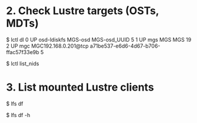 # 2. Check Lustre targets (OSTs, MDTs)

$ lctl dl
0 UP osd-ldiskfs MGS-osd MGS-osd_UUID 5
1 UP mgs MGS MGS 19
2 UP mgc MGC192.168.0.201@tcp a71be537-e6d6-4d67-b706-ffac57f33e9b 5


$ lctl list_nids


# 3. List mounted Lustre clients
$ lfs df

$ lfs df -h


